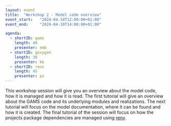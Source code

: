 ```yaml
---
layout: event
title:  "Workshop 2 - Model code overview"
event_start:   "2024-04-10T12:00:00+01:00"
event_end:     "2024-04-10T14:00:00+01:00"

agenda:
  - shortID: gams
    length: 40
    presenter: emb
  - shortID: goxygen
    length: 30
    presenter: kk 
  - shortID: renv 
    length: 45 
    presenter: ps
---
```


This workshop session will give you an overview about the model code, how it is managed and how it is read. The first tutorial will give an overview about the GAMS code and its underlying modules and realizations. The next tutorial will focus on the model documentation, where it can be found and how it is created. The final tutorial of the session will focus on how the  projects package dependencies are managed using [renv](https://rstudio.github.io/renv/index.html). 